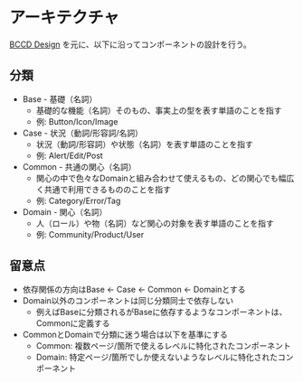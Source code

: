 # アーキテクチャ

[BCCD Design](https://qiita.com/misuken/items/19f9f603ab165e228fe1) を元に、以下に沿ってコンポーネントの設計を行う。

## 分類

- Base - 基礎（名詞）
  - 基礎的な機能（名詞）そのもの、事実上の型を表す単語のことを指す
  - 例: Button/Icon/Image
- Case - 状況（動詞/形容詞/名詞）
  - 状況（動詞/形容詞）や状態（名詞）を表す単語のことを指す
  - 例: Alert/Edit/Post
- Common - 共通の関心（名詞）
  - 関心の中で色々なDomainと組み合わせて使えるもの、どの関心でも幅広く共通で利用できるもののことを指す
  - 例: Category/Error/Tag
- Domain - 関心（名詞）
  - 人（ロール）や物（名詞）など関心の対象を表す単語のことを指す
  - 例: Community/Product/User

## 留意点

- 依存関係の方向はBase <- Case <- Common <- Domainとする
- Domain以外のコンポーネントは同じ分類同士で依存しない
  - 例えばBaseに分類されるがBaseに依存するようなコンポーネントは、Commonに定義する
- CommonとDomainで分類に迷う場合は以下を基準にする
  - Common: 複数ページ/箇所で使えるレベルに特化されたコンポーネント
  - Domain: 特定ページ/箇所でしか使えないようなレベルに特化されたコンポーネント
